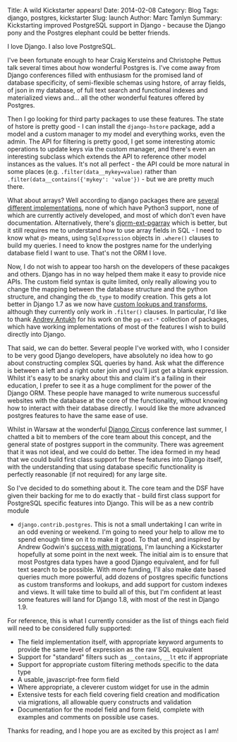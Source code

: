 Title: A wild Kickstarter appears!
Date: 2014-02-08
Category: Blog
Tags: django, postgres, kickstarter
Slug: launch
Author: Marc Tamlyn
Summary: Kickstarting improved PostgreSQL support in Django - because the Django pony and the Postgres elephant could be better friends.

I love Django. I also love PostgreSQL.

I've been fortunate enough to hear Craig Kersteins and Christophe Pettus talk
several times about how wonderful Postgres is. I've come away from Django
conferences filled with enthusiasm for the promised land of database
specificity, of semi-flexible schemas using hstore, of array fields, of json in
my database, of full text search and functional indexes and materialized views
and… all the other wonderful features offered by Postgres.

Then I go looking for third party packages to use these features. The state of
hstore is pretty good - I can install the `django-hstore` package, add a model
and a custom manager to my model and everything works, even the admin. The API
for filtering is pretty good, I get some interesting atomic operations to
update keys via the custom manager, and there's even an interesting subclass
which extends the API to reference other model instances as the values. It's
not all perfect - the API could be more natural in some places (e.g.
`.filter(data__mykey=value)` rather than `.filter(data__contains({'mykey':
'value'})` - but we are pretty much there.

What about arrays? Well according to django packages there are [several
different implementations](https://www.djangopackages.com/grids/g/arrayfield/),
none of which have Python3 support, none of which are currently actively
developed, and most of which don't even have documentation. Alternatively,
there's [djorm-ext-pgarray](https://github.com/niwibe/djorm-ext-pgarray) which
is better, but it still requires me to understand how to use array fields in
SQL - I need to know what `@>` means, using `SqlExpression` objects in
`.where()` clauses to build my queries. I need to know the postgres name for
the underlying database field I want to use. That's not the ORM I love.

Now, I do not wish to appear too harsh on the developers of these pacakges and
others. Django has in no way helped them make it easy to provide nice APIs. The
custom field syntax is quite limited, only really allowing you to change the
mapping between the database structure and the python structure, and changing
the `db_type` to modify creation. This gets a lot better in Django 1.7 as we
now have [custom lookups and
transforms](https://docs.djangoproject.com/en/dev/ref/models/custom-lookups/),
although they currently only work in `.filter()` clauses. In particular, I'd
like to thank [Andrey Antukh](https://github.com/niwibe) for his work on the
`pg-ext-*` collection of packages, which have working implementations of most
of the features I wish to build directly into Django.

That said, we can do better. Several people I've worked with, who I consider to
be very good Django developers, have absolutely no idea how to go about
constructing complex SQL queries by hand. Ask what the difference is between
a left and a right outer join and you'll just get a blank expression. Whilst
it's easy to be snarky about this and claim it's a failing in their education,
I prefer to see it as a huge compliment for the power of the Django ORM. These
people have managed to write numerous successful websites with the database at
the core of the functionality, without knowing how to interact with their
database directly. I would like the more advanced postgres features to have the
same ease of use.

Whilst in Warsaw at the wonderful [Django Circus](http://2013.djangocon.eu/)
conference last summer, I chatted a bit to members of the core team about this
concept, and the general state of postgres support in the community. There was
agreement that it was not ideal, and we could do better. The idea formed in my
head that we could build first class support for these features into Django
itself, with the understanding that using database specific functionality is
perfectly reasonable (if not required) for any large site.

So I've decided to do something about it. The core team and the DSF have given
their backing for me to do exactly that - build first class support for
PostgreSQL specific features into Django. This will be as a new contrib module
- `django.contrib.postgres`. This is not a small undertaking I can write in an
odd evening or weekend. I'm going to need your help to allow me to spend enough
time on it to make it good. To that end, and inspired by Andrew Godwin's
[success with
migrations](http://www.kickstarter.com/projects/andrewgodwin/schema-migrations-for-django),
I'm launching a Kickstarter hopefully at some point in the next week. The
initial aim is to ensure that most Postgres data types have a good Django
equivalent, and for full text search to be possible. With more funding, I'll
also make date based queries much more powerful, add dozens of postgres
specific functions as custom transforms and lookups, and add support for custom
indexes and views. It will take time to build all of this, but I'm confident at
least some features will land for Django 1.8, with most of the rest in Django
1.9.

For reference, this is what I currently consider as the list of things each
field will need to be considered fully supported:

- The field implementation itself, with appropriate keyword arguments to
  provide the same level of expression as the raw SQL equivalent
- Support for "standard" filters such as `__contains`, `__lt` etc if
  appropriate
- Support for appropriate custom filtering methods specific to the data type
- A usable, javascript-free form field
- Where appropriate, a cleverer custom widget for use in the admin
- Extensive tests for each field covering field creation and modification via
  migrations, all allowable query constructs and validation
- Documentation for the model field and form field, complete with examples and
  comments on possible use cases.

Thanks for reading, and I hope you are as excited by this project as I am!
